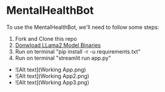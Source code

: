 # MentalHealthBot


To use the MentalHealthBot, we'll need to follow some steps:
1. Fork and Clone this repo
2. [Donwload LLama2 Model Binaries](https://huggingface.co/TheBloke/Llama-2-7B-Chat-GGML/blob/main/llama-2-7b-chat.ggmlv3.q4_0.bin)
3. Run on terminal "pip install -r -u requirements.txt"
4. Run on terminal "streamlit run app.py"

- ![Alt text](Working App.png)
- ![Alt text](Working App2.png)
- ![Alt text](Working App3.png)
